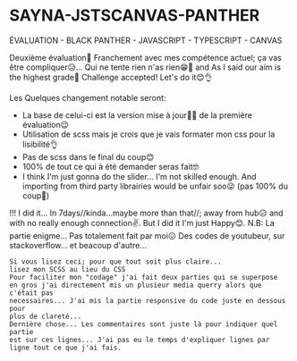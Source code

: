 # SAYNA-JSTSCANVAS-PANTHER
ÉVALUATION - BLACK PANTHER - JAVASCRIPT - TYPESCRIPT - CANVAS

Deuxième évaluation🤖 Franchement avec mes compétence actuel; ça vas être compliquer😥...
Qui ne tente rien n'as rien😁🥴 and As I said our aim is the highest grade📝
Challenge accepted! Let's do it😊👌

Les Quelques changement notable seront:
- La base de celui-ci est la version mise à jour👨‍💻 de la première évaluation😉
- Utilisation de scss mais je crois que je vais formater mon css pour la lisibilité👌
- Pas de scss dans le final du coup😊
- 100% de tout ce qui à été demander seras fait🤓
- I think I'm just gonna do the slider... I'm not skilled enough. And importing from third party librairies would be unfair soo😜
(pas 100% du coup🥴)

!!! I did it... In 7days//kinda...maybe more than that//; away from hub😥 and with no really enough connection✌. But I did it I'm just Happy😊.
N.B: La partie enigme... Pas totalement fait par moi😖 Des codes de youtubeur, sur stackoverflow... et beacoup d'autre...

    Si vous lisez ceci; pour que tout soit plus claire... 
    lisez mon SCSS au lieu du CSS
    Pour faciliter mon "codage" j'ai fait deux parties qui se superpose
    en gros j'ai directement mis un plusieur media querry alors que c'était pas
    necessaires... J'ai mis la partie responsive du code juste en dessous pour
    plus de clareté...
    Dernière chose... Les commentaires sont juste là pour indiquer quel partie
    est sur ces lignes... J'ai pas eu le temps d'expliquer lignes par ligne tout ce que j'ai fais.
